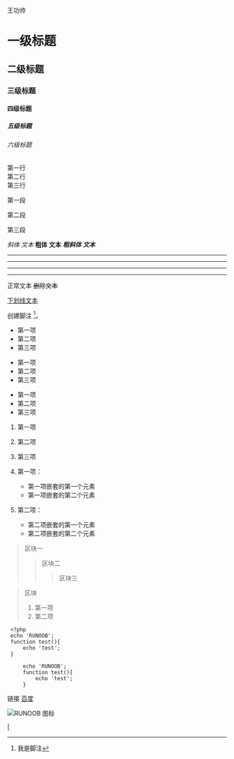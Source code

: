 王功帅
<!-- 标题 -->
# 一级标题
## 二级标题
### 三级标题
#### 四级标题
##### 五级标题
###### 六级标题

<!-- 段落格式 -->   
<!-- 换行 --> 
第一行  
第二行  
第三行
<!-- 段落 --> 
第一段

第二段

第三段
<!-- 不同字体 --> 
*斜体*
_文本_
**粗体**
__文本__
***粗斜体***
___文本___
<!-- 分割线 --> 
***
* * *
- - -
----------
<!-- 删除线 --> 
正常文本
~~删除文本~~
<!-- 下划线 --> 
<u>下划线文本</u>
<!-- 脚注 --> 
创建脚注 [^RUNOOB]。
[^RUNOOB]: 我是脚注

<!-- 列表 -->
* 第一项
* 第二项
* 第三项

+ 第一项
+ 第二项
+ 第三项

- 第一项
- 第二项
- 第三项

1. 第一项
2. 第二项
3. 第三项

1. 第一项：
    - 第一项嵌套的第一个元素
    - 第一项嵌套的第二个元素
2. 第二项：
    - 第二项嵌套的第一个元素
    - 第二项嵌套的第二个元素

<!-- 区块 -->

> 区块一
> > 区块二
> > > 区块三

> 区块
> 1. 第一项
> 2. 第二项

<!-- 代码 -->

     <?php
     echo 'RUNOOB';
     function test(){
         echo 'test';
     }
```<?php
     echo 'RUNOOB';
     function test(){
         echo 'test';
     }
```
<!-- 连接 -->
链接 [百度](https://www.baidu.com)

<!-- 图片 -->
![RUNOOB 图标](http://static.runoob.com/images/runoob-logo.png)

<!-- 表格 -->
|  
